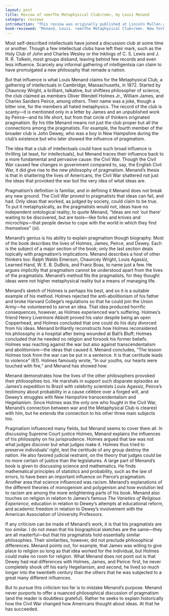 ```yaml
---
layout: post
title: Review of <em>The Metaphysical Club</em>, by Louis Menand
category: reviews
introduction: "This review was originally published at Lincoln Mullen.com"
book-reviewed: "Menand, Louis. <em>The Metaphysical Club</em>. New York: Farrar, Straus, and Giroux, 2001. 546 pages."
---
```


Most self-described intellectuals have joined a discussion club at some
time or another. Though a few intellectual clubs have left their mark,
such as the Holy Club of John and Charles Wesley or the Inklings of C.
S. Lewis and J. R. R. Tolkein, most groups disband, leaving behind few
records and even less influence. Scarcely any informal gathering of
intelligentsia can claim to have promulgated a new philosophy that
remade a nation.

But that influence is what Louis Menand claims for the Metaphysical
Club, a gathering of intellectuals in Cambridge, Massachusetts, in 1872.
Started by Chauncey Wright, a brilliant, talkative, but shiftless
philosopher of science, the club claimed as members Oliver Wendell
Holmes Jr., William James, and Charles Sanders Peirce, among others.
Their name was a joke, though a bitter one, for the members all hated
metaphysics. The record of the club is scanty—it is mentioned only in a
letter by James and an unpublished work by Peirce—and its life short,
but from that circle of thinkers originated pragmatism. By his title
Menand means not just the club proper but all the connections among the
pragmatists. For example, the fourth member of the broader club is John
Dewey, who was a boy in New Hampshire during the club’s existence but
who later showed the influence of pragmatism.

The idea that a club of intellectuals could have such broad influence is
thrilling (at least, for intellectuals), but Menand traces their
influence back to a more fundamental and pervasive cause: the Civil War.
Though the Civil War caused few changes in government compared to, say,
the English Civil War, it did give rise to the new philosophy of
pragmatism. Menand’s thesis is that in shattering the lives of
Americans, the Civil War shattered not just the ideas that provoked the
war but the very idea of what ideas are.

Pragmatism’s definition is familiar, and in defining it Menand does not
break any new ground. The Civil War proved to pragmatists that ideas can
fail, and had. Only ideas that worked, as judged by society, could claim
to be true. To put it metaphysically, as the pragmatists would not,
ideas have no independent ontological reality; to quote Menand, “Ideas
are not ‘out there’ waiting to be discovered, but are tools—like forks
and knives and microchips—that people devise to cope with the world in
which they find themselves” (xi).

Menand’s genius is his ability to explain pragmatism though biography.
Most of the book describes the lives of Holmes, James, Peirce, and
Dewey. Each is the subject of a major section of the book; only the last
section deals topically with pragmatism’s implications. Menand describes
a host of other thinkers too: Ralph Waldo Emerson, Chauncey Wright,
Louis Agassiz, Learned Hand, W. E. B. DuBois, and Franz Boas, to name
just a few. He argues implicitly that pragmatism cannot be understood
apart from the lives of the pragmatists. Menand’s method fits the
pragmatists, for they thought ideas were not higher metaphysical reality
but a means of managing life.

Menand’s sketch of Holmes is perhaps his best, and so it is a suitable
example of his method. Holmes rejected the anti-abolitionism of his
father and broke Harvard College’s regulations so that he could join the
Union Army—he volunteered to serve an idea. That idea produced horrific
consequences, however, as Holmes experienced war’s suffering. Holmes’s
friend Henry Livermore Abbott proved his valor despite being an open
Copperhead, and Holmes concluded that one could do his duty divorced
from his ideas. Menand brilliantly reconstructs how Holmes reconsidered
his philosophy in a hospital after being wounded at Ball’s Bluff; Holmes
concluded that he needed no religion and forsook his former beliefs.
Holmes was reacting against the war but also against transcendentalism
and abolitionism—the ideas that caused it. Menand concludes, “The lesson
Holmes took from the war can be put in a sentence. It is that certitude
leads to violence” (61). Holmes famously wrote, “In our youths, our
hearts were touched with fire,” and Menand has showed how.

Menand demonstrates how the lives of the other philosophers provoked
their philosophies too. He marshals in support such disparate episodes
as James’s expedition to Brazil with celebrity scientists Louis Agassiz,
Peirce’s testimony about probability in a cause célèbre over a forged
will, and Dewey’s struggles with New Hampshire transcendentalism and
Hegelianism. Since Holmes was the only one who fought in the Civil War,
Menand’s connection between war and the Metaphysical Club is clearest
with him, but he extends the connection to his other three main subjects
too.

Pragmatism influenced many fields, but Menand seems to cover them all.
In discussing Supreme Court justice Holmes, Menand explains the
influences of his philosophy on his jurisprudence. Holmes argued that
law was not what judges discover but what judges make it. Holmes thus
tried to preserve individuals’ right, lest the certitude of any group
destroy the nation. He also favored judicial restraint, on the theory
that judges could be no more certain of justice than the legislatures. A
large part of Menand’s book is given to discussing science and
mathematics. He finds mathematical principles of statistics and
probability, such as the law of errors, to have been an important
influence on Pierce’s pragmatism. Another area that science influenced
was racism. Menand’s explanations of the different theories of
monogenism and polygenism and how evolution led to racism are among the
more enlightening parts of his book. Menand also touches on religion in
relation to James’s famous *The Varieties of Religious Experience*,
education in relation to Dewey’s attempts at educational reform, and
academic freedom in relation to Dewey’s involvement with the American
Association of University Professors.

If any criticism can be made of Menand’s work, it is that his
pragmatists are too similar. I do not mean that his biographical
sketches are the same—they are all masterful—but that his pragmatists
hold essentially similar philosophies. Their similarities, however, did
not preclude philosophical differences. Menand points out, for example,
that James was willing to give place to religion so long as that idea
worked for the individual, but Holmes could make no room for religion.
What Menand does not point out is that Dewey had real differences with
Holmes, James, and Peirce: first, he never completely shook off his
early Hegelianism, and second, he lived so much longer into the
twentieth century than the others that he was subjected to a great many
different influences.

But to pursue this criticism too far is to mistake Menand’s purpose.
Menand never purports to offer a nuanced philosophical discussion of
pragmatism (and the reader is doubtless grateful). Rather he seeks to
explain historically how the Civil War changed how Americans thought
about ideas. At that he has succeeded.

